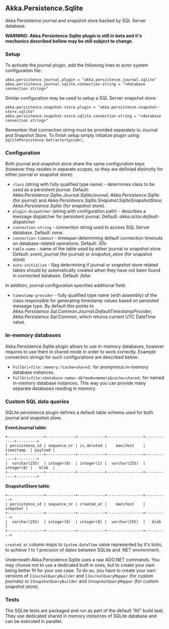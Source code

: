 ## Akka.Persistence.Sqlite

Akka Persistence journal and snapshot store backed by SQL Server database.

**WARNING: Akka.Persistence.Sqlite plugin is still in beta and it's mechanics described bellow may be still subject to change**.

### Setup

To activate the journal plugin, add the following lines to actor system configuration file:

```
akka.persistence.journal.plugin = "akka.persistence.journal.sqlite"
akka.persistence.journal.sqlite.connection-string = "<database connection string>"
```

Similar configuration may be used to setup a SQL Server snapshot store:

```
akka.persistence.snapshot-store.plugin = "akka.persistence.snapshot-store.sqlite"
akka.persistence.snapshot-store.sqlite.connection-string = "<database connection string>"
```

Remember that connection string must be provided separately to Journal and Snapshot Store. To finish setup simply initialize plugin using: `SqlitePersistence.Get(actorSystem);`

### Configuration

Both journal and snapshot store share the same configuration keys (however they resides in separate scopes, so they are definied distinctly for either journal or snapshot store):

- `class` (string with fully qualified type name) - determines class to be used as a persistent journal. Default: *Akka.Persistence.Sqlite.Journal.SqliteJournal, Akka.Persistence.Sqlite* (for journal) and *Akka.Persistence.Sqlite.Snapshot.SqliteSnapshotStore, Akka.Persistence.Sqlite* (for snapshot store).
- `plugin-dispatcher` (string with configuration path) - describes a message dispatcher for persistent journal. Default: *akka.actor.default-dispatcher*
- `connection-string` - connection string used to access SQL Server database. Default: *none*.
- `connection-timeout` - timespan determining default connection timeouts on database-related operations. Default: *30s*
- `table-name` - name of the table used by either journal or snapshot store. Default: *event_journal* (for journal) or *snapshot_store* (for snapshot store)
- `auto-initialize` - flag determining if journal or snapshot store related tables should by automatically created when they have not been found in connected database. Default: *false*

In addition, journal configuration specifies additional field:

- `timestamp-provider` - fully qualified type name (with assembly) of the class responsible for generating timestamp values based on persisted message type. By default this points to *Akka.Persistence.Sql.Common.Journal.DefaultTimestampProvider, Akka.Persistence.Sql.Common*, which returns current UTC DateTime value.

### In-memory databases

Akka.Persistence.Sqlite plugin allows to use in-memory databases, however requires to use them in shared mode in order to work correctly. Example connection strings for such configurations are described below:

- `FullUri=file::memory:?cache=shared;` for anonymous in-memory database instances.
- `FullUri=file:<database-name>.db?mode=memory&cache=shared;` for named in-memory database instances. This way you can provide many separate databases residing in memory.

### Custom SQL data queries

SQLite persistence plugin defines a default table schema used for both journal and snapshot store.

**EventJournal table**:

    +----------------+-------------+------------+----------------+------------+---------+
    | persistence_id | sequence_nr | is_deleted |    manifest    | timestamp  | payload |
    +----------------+-------------+------------+----------------+------------+---------+
    |  varchar(255)  | integer(8)  | integer(1) |  varchar(255)  | integer(8) |   blob  |
    +----------------+-------------+------------+----------------+------------+---------+

**SnapshotStore table**:

    +----------------+-------------+------------+----------------+----------+
    | persistence_id | sequence_nr | created_at |    manifest    | snapshot |
    +----------------+-------------+------------+----------------+----------+
    |  varchar(255)  | integer(8)  | integer(8) |  varchar(255)  |   blob   |
    +----------------+-------------+------------+----------------+----------+

`created_at` column maps to `System.DateTime` value represented by it's ticks, to achieve 1 to 1 precision of dates between SQLite and .NET environment.

Underneath Akka.Persistence.Sqlite uses a raw ADO.NET commands. You may choose not to use a dedicated built in ones, but to create your own being better fit for your use case. To do so, you have to create your own versions of `IJournalQueryBuilder` and `IJournalQueryMapper` (for custom journals) or `ISnapshotQueryBuilder` and `ISnapshotQueryMapper` (for custom snapshot store).

### Tests

The SQLite tests are packaged and run as part of the default "All" build task. They use dedicated shared in memory instances of SQLite database and can be executed in parallel.
